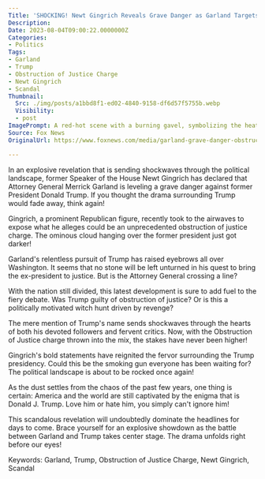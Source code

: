 ```yaml
---
Title: 'SHOCKING! Newt Gingrich Reveals Grave Danger as Garland Targets Trump: Obstruction of Justice Charge, Scandal Unveiled!'
Description: 
Date: 2023-08-04T09:00:22.0000000Z
Categories:
- Politics
Tags:
- Garland
- Trump
- Obstruction of Justice Charge
- Newt Gingrich
- Scandal
Thumbnail:
  Src: ./img/posts/a1bbd8f1-ed02-4840-9158-df6d57f5755b.webp
  Visibility:
  - post
ImagePrompt: A red-hot scene with a burning gavel, symbolizing the heated clash between Garland and Trump.
Source: Fox News
OriginalUrl: https://www.foxnews.com/media/garland-grave-danger-obstruction-justice-charge-targeting-trump-newt-gingrich-says

---
```

In an explosive revelation that is sending shockwaves through the political landscape, former Speaker of the House Newt Gingrich has declared that Attorney General Merrick Garland is leveling a grave danger against former President Donald Trump. If you thought the drama surrounding Trump would fade away, think again!

Gingrich, a prominent Republican figure, recently took to the airwaves to expose what he alleges could be an unprecedented obstruction of justice charge. The ominous cloud hanging over the former president just got darker!

Garland's relentless pursuit of Trump has raised eyebrows all over Washington. It seems that no stone will be left unturned in his quest to bring the ex-president to justice. But is the Attorney General crossing a line?

With the nation still divided, this latest development is sure to add fuel to the fiery debate. Was Trump guilty of obstruction of justice? Or is this a politically motivated witch hunt driven by revenge?

The mere mention of Trump's name sends shockwaves through the hearts of both his devoted followers and fervent critics. Now, with the Obstruction of Justice charge thrown into the mix, the stakes have never been higher!

Gingrich's bold statements have reignited the fervor surrounding the Trump presidency. Could this be the smoking gun everyone has been waiting for? The political landscape is about to be rocked once again!

As the dust settles from the chaos of the past few years, one thing is certain: America and the world are still captivated by the enigma that is Donald J. Trump. Love him or hate him, you simply can't ignore him!

This scandalous revelation will undoubtedly dominate the headlines for days to come. Brace yourself for an explosive showdown as the battle between Garland and Trump takes center stage. The drama unfolds right before our eyes!

Keywords: Garland, Trump, Obstruction of Justice Charge, Newt Gingrich, Scandal
